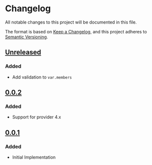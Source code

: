 # Changelog

All notable changes to this project will be documented in this file.

The format is based on [Keep a Changelog](https://keepachangelog.com/en/1.0.0/),
and this project adheres to [Semantic Versioning](https://semver.org/spec/v2.0.0.html).

## [Unreleased]

### Added

- Add validation to `var.members`

## [0.0.2]

### Added

- Support for provider 4.x

## [0.0.1]

### Added

- Initial Implementation

[unreleased]: https://github.com/mineiros-io/terraform-google-folder-iam/compare/v0.0.2...HEAD
[0.0.2]: https://github.com/mineiros-io/terraform-google-folder-iam/compare/v0.0.1...v0.0.2
[0.0.1]: https://github.com/mineiros-io/terraform-google-folder-iam/releases/tag/v0.0.1
